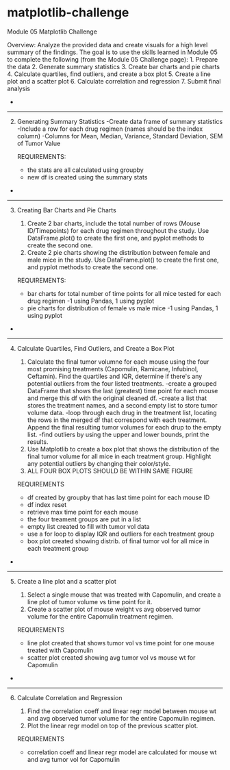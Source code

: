 # matplotlib-challenge
Module 05 Matplotlib Challenge

Overview: Analyze the provided data and create visuals for a high level summary of the findings. The goal is to use the skills learned in Module 05 to complete the following (from the Module 05 Challenge page):
    1. Prepare the data
    2. Generate summary statistics
    3. Create bar charts and pie charts
    4. Calculate quartiles, find outliers, and create a box plot
    5. Create a line plot and a scatter plot
    6. Calculate correlation and regression
    7. Submit final analysis
    
-
------------------------------------------------------------------------------------
2. Generating Summary Statistics
    -Create data frame of summary statistics
    -Include a row for each drug regimen (names should be the index column)
    -Columns for Mean, Median, Variance, Standard Deviation, SEM of Tumor Value
    
    REQUIREMENTS:
    - the stats are all calculated using groupby
    - new df is created using the summary stats
    
    
-
------------------------------------------------------------------------------------
3. Creating Bar Charts and Pie Charts
    1. Create 2 bar charts, include the total number of rows (Mouse ID/Timepoints) for each drug regimen throughout the study.
        Use DataFrame.plot() to create the first one, and pyplot methods to create the second one.
    2. Create 2 pie charts showing the distribution between female and male mice in the study.
        Use DataFrame.plot() to create the first one, and pyplot methods to create the second one.
    
    REQUIREMENTS:
    - bar charts for total number of time points for all mice tested for each drug regimen
        -1 using Pandas, 1 using pyplot
    - pie charts for distribution of female vs male mice
        -1 using Pandas, 1 using pyplot
        
        

-
------------------------------------------------------------------------------------
4. Calculate Quartiles, Find Outliers, and Create a Box Plot
    1. Calculate the final tumor volumne for each mouse using the four most promising treatments (Capomulin, Ramicane, Infubinol, Ceftamin).
        Find the quartiles and IQR, determine if there's any potential outliers from the four listed treatments.
        -create a grouped DataFrame that shows the last (greatest) time point for each mouse and merge this df with the original cleaned df.
        -create a list that stores the treatment names, and a second empty list to store tumor volume data.
        -loop through each drug in the treatment list, locating the rows in the merged df that correspond with each treatment. Append the 
            final resulting tumor volumes for each drup to the empty list.
        -find outliers by using the upper and lower bounds, print the results.
    2. Use Matplotlib to create a box plot that shows the distribution of the final tumor volume for all mice in each treatment group. 
        Highlight any potential outliers by changing their color/style.
    3. ALL FOUR BOX PLOTS SHOULD BE WITHIN SAME FIGURE
        
    REQUIREMENTS
    - df created by groupby that has last time point for each mouse ID
    - df index reset
    - retrieve max time point for each mouse
    - the four treament groups are put in a list
    - empty list created to fill with tumor vol data
    - use a for loop to display IQR and outliers for each treatment group
    - box plot created showing distrib. of final tumor vol for all mice in each treatment group



-
------------------------------------------------------------------------------------
5. Create a line plot and a scatter plot
    1. Select a single mouse that was treated with Capomulin, and create a line plot of tumor volume vs time point for it.
    2. Create a scatter plot of mouse weight vs avg observed tumor volume for the entire Capomulin treatment regimen.
    
    REQUIREMENTS
    - line plot created that shows tumor vol vs time point for one mouse treated with Capomulin
    - scatter plot created showing avg tumor vol vs mouse wt for Capomulin
    
-
------------------------------------------------------------------------------------
6. Calculate Correlation and Regression
    1. Find the correlation coeff and linear regr model between mouse wt and avg observed tumor volume for the entire Capomulin regimen.
    2. Plot the linear regr model on top of the previous scatter plot.
    
    REQUIREMENTS
    - correlation coeff and linear regr model are calculated for mouse wt and avg tumor vol for Capomulin